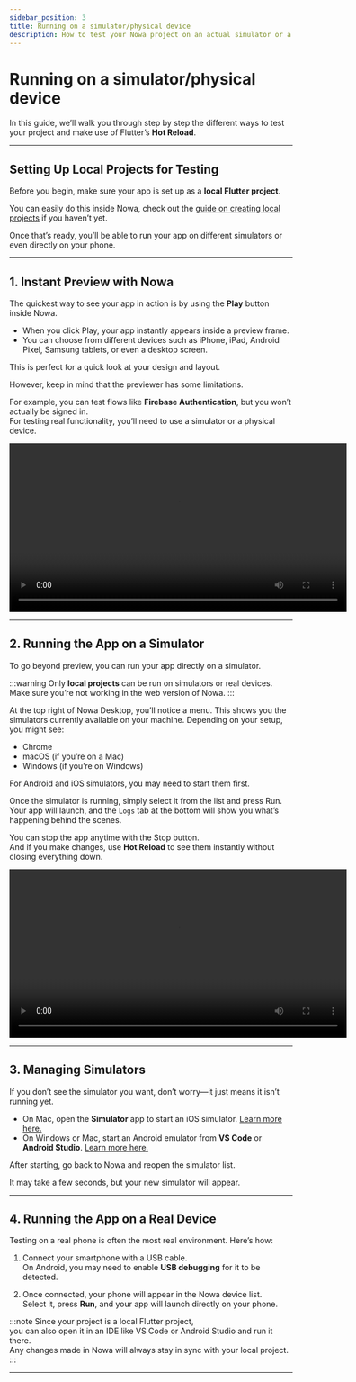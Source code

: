 ```yaml
---
sidebar_position: 3
title: Running on a simulator/physical device
description: How to test your Nowa project on an actual simulator or a real device
---
```


# Running on a simulator/physical device

In this guide, we’ll walk you through step by step the different ways to test your project and make use of Flutter’s  **Hot Reload**.

---

## Setting Up Local Projects for Testing

Before you begin, make sure your app is set up as a **local Flutter project**.  

You can easily do this inside Nowa, check out the [guide on creating local projects](./createlocalproject.md) if you haven’t yet.  

Once that’s ready, you’ll be able to run your app on different simulators or even directly on your phone.

---

## 1. Instant Preview with Nowa

The quickest way to see your app in action is by using the **Play** button inside Nowa.

- When you click Play, your app instantly appears inside a preview frame.  
- You can choose from different devices such as iPhone, iPad, Android Pixel, Samsung tablets, or even a desktop screen.  

This is perfect for a quick look at your design and layout.  

However, keep in mind that the previewer has some limitations.  

For example, you can test flows like **Firebase Authentication**, but you won’t actually be signed in.  
For testing real functionality, you’ll need to use a simulator or a physical device.

<video width="600" controls>
  <source src="/videos/simulator/builtinsimulator.webm" type="video/mp4" />
</video>

---

## 2. Running the App on a Simulator

To go beyond preview, you can run your app directly on a simulator.

:::warning
Only **local projects** can be run on simulators or real devices.  
Make sure you’re not working in the web version of Nowa.
:::

At the top right of Nowa Desktop, you’ll notice a menu. This shows you the simulators currently available on your machine. Depending on your setup, you might see:

- Chrome  
- macOS (if you’re on a Mac)  
- Windows (if you’re on Windows)  

For Android and iOS simulators, you may need to start them first.

Once the simulator is running, simply select it from the list and press Run.  
Your app will launch, and the `Logs` tab at the bottom will show you what’s happening behind the scenes.

You can stop the app anytime with the Stop button.  
And if you make changes, use **Hot Reload** to see them instantly without closing everything down.

<video width="600" controls>
  <source src="/videos/simulator/simulator.webm" type="video/mp4" />
</video>

---

## 3. Managing Simulators

If you don’t see the simulator you want, don’t worry—it just means it isn’t running yet.

- On Mac, open the **Simulator** app to start an iOS simulator. [Learn more here.](https://developer.apple.com/documentation/safari-developer-tools/installing-xcode-and-simulators)  
- On Windows or Mac, start an Android emulator from **VS Code** or **Android Studio**. [Learn more here.](https://developer.android.com/studio/run/emulator)  

After starting, go back to Nowa and reopen the simulator list.  

It may take a few seconds, but your new simulator will appear.

---

## 4. Running the App on a Real Device

Testing on a real phone is often the most real environment. Here’s how:

1. Connect your smartphone with a USB cable.  
   On Android, you may need to enable **USB debugging** for it to be detected.  

2. Once connected, your phone will appear in the Nowa device list.  
   Select it, press **Run**, and your app will launch directly on your phone.  

:::note
Since your project is a local Flutter project,  
you can also open it in an IDE like VS Code or Android Studio and run it there.  
Any changes made in Nowa will always stay in sync with your local project.
:::

---

